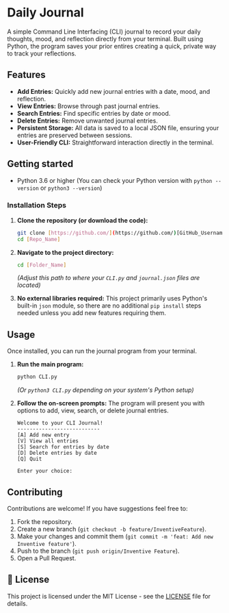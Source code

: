 # Daily Journal
A simple Command Line Interfacing (CLI) journal to record your daily thoughts, mood, and reflection directly from your terminal. Built using Python, the program saves your prior entires creating a quick, private way to track your reflections.

## Features
* **Add Entries:** Quickly add new journal entries with a date, mood, and reflection.
* **View Entries:** Browse through past journal entries.
* **Search Entries:** Find specific entries by date or mood.
* **Delete Entries:** Remove unwanted journal entries.
* **Persistent Storage:** All data is saved to a local JSON file, ensuring your entries are preserved between sessions.
* **User-Friendly CLI:** Straightforward interaction directly in the terminal.

## Getting started
* Python 3.6 or higher (You can check your Python version with `python --version` or `python3 --version`)
  
### Installation Steps

1.  **Clone the repository (or download the code):**
    ```bash
    git clone [https://github.com/](https://github.com/)[GitHub_Username]/[Repo_Name].git
    cd [Repo_Name]
    

2.  **Navigate to the project directory:**

    ```bash
    cd [Folder_Name]
    ```
    *(Adjust this path to where your `CLI.py` and `journal.json` files are located)*

3.  **No external libraries required:**
    This project primarily uses Python's built-in `json` module, so there are no additional `pip install` steps needed unless you add new features requiring them.

## Usage

Once installed, you can run the journal program from your terminal.

1.  **Run the main program:**

    ```bash
    python CLI.py
    ```
    *(Or `python3 CLI.py` depending on your system's Python setup)*

2.  **Follow the on-screen prompts:**
    The program will present you with options to add, view, search, or delete journal entries.

    ```
    Welcome to your CLI Journal!
    ---------------------------
    [A] Add new entry
    [V] View all entries
    [S] Search for entries by date
    [D] Delete entries by date
    [Q] Quit

    Enter your choice: 
    ```
##  Contributing
Contributions are welcome! If you have suggestions feel free to:

1.  Fork the repository.
2.  Create a new branch (`git checkout -b feature/InventiveFeature`).
3.  Make your changes and commit them (`git commit -m 'feat: Add new Inventive feature'`).
4.  Push to the branch (`git push origin/Inventive Feature`).
5.  Open a Pull Request.

## 📄 License

This project is licensed under the MIT License - see the [LICENSE](LICENSE) file for details.

